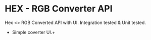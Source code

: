 # HEX - RGB Converter API

Hex <> RGB Converted API with UI.
Integration tested & Unit tested.
+ Simple coverter UI.+
